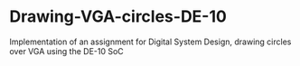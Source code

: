 # Drawing-VGA-circles-DE-10
Implementation of an assignment for Digital System Design, drawing circles over VGA using the DE-10 SoC
